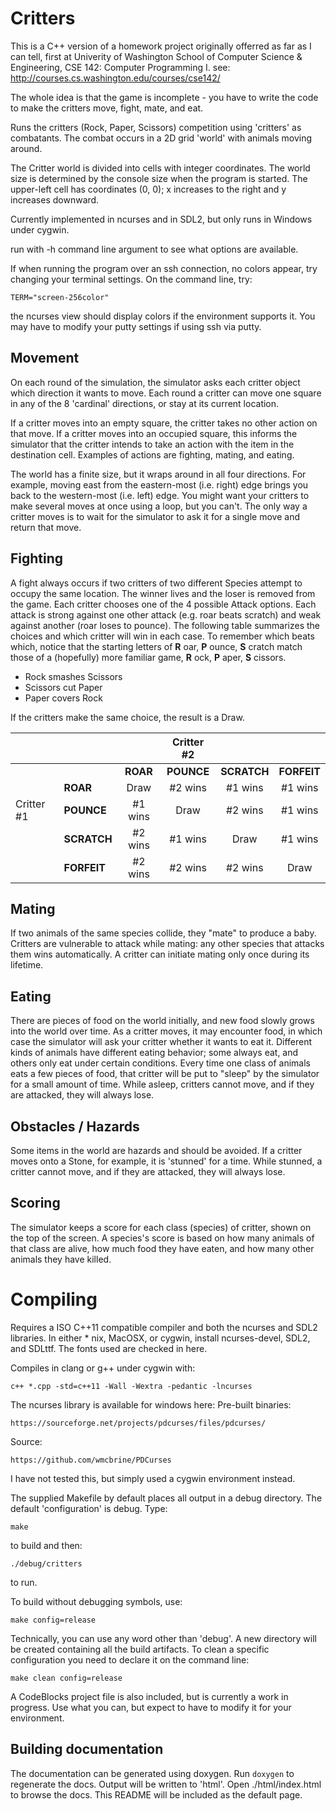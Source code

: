 Critters
========

This is a C++ version of a homework project originally offerred
as far as I can tell, first at Univerity of Washington
School of Computer Science & Engineering, CSE 142: Computer Programming I.
see: http://courses.cs.washington.edu/courses/cse142/

The whole idea is that the game is incomplete - you have to write the code to make
the critters move, fight, mate, and eat.

Runs the critters (Rock, Paper, Scissors) competition using 'critters' as
combatants. The combat occurs in a 2D grid 'world' with animals moving around.

The Critter world is divided into cells with integer coordinates. 
The world size is determined by the console size when the program is started.
The upper-left cell has coordinates (0, 0); 
x increases to the right and y increases downward.

Currently implemented in ncurses and in SDL2, but only runs in Windows under cygwin.

run with -h command line argument to see what options are available.

If when running the program over an ssh connection, no colors appear,
try changing your terminal settings.  On the command line, try:

    TERM="screen-256color"

the ncurses view should display colors if the environment supports it.
You may have to modify your putty settings if using ssh via putty.


Movement
--------
On each round of the simulation, the simulator asks each critter object which 
direction it wants to move. 
Each round a critter can move one square in any of the 8 'cardinal' directions, 
or stay at its current location.

If a critter moves into an empty square, the critter takes no other action
on that move.
If a critter moves into an occupied square, this informs the simulator that the
critter intends to take an action with the item in the destination cell.
Examples of actions are fighting, mating, and eating.

The world has a finite size, but it wraps around in all four directions. 
For example, moving east from the eastern-most (i.e. right) edge brings you back 
to the western-most (i.e. left) edge. 
You might want your critters to make several moves at once using a loop, but you can't. 
The only way a critter moves is to wait for the simulator to ask it for a 
single move and return that move.

Fighting
--------
A fight always occurs if two critters of two different Species attempt to occupy the same location.
The winner lives and the loser is removed from the game.
Each critter chooses one of the 4 possible Attack options.
Each attack is strong against one other attack (e.g. roar beats scratch) 
and weak against another (roar loses to pounce). 
The following table summarizes the choices and which critter will win in each case. 
To remember which beats which, notice that the starting letters of 
**R** oar, **P** ounce, **S** cratch match those of a (hopefully) more familiar game, 
**R** ock, **P** aper, **S** cissors. 

 - Rock smashes Scissors
 - Scissors cut Paper
 - Paper covers Rock

If the critters make the same choice, the result is a Draw.

|            |             |          | Critter #2 |             |             |
|------------|:------------|:--------:|:----------:|:-----------:|:-----------:|
|            |             | **ROAR** | **POUNCE** | **SCRATCH** | **FORFEIT** |
|            | **ROAR**    |   Draw   |   #2 wins  | #1 wins     |  #1 wins    |
| Critter #1 | **POUNCE**  | #1 wins  |    Draw    | #2 wins     |  #1 wins    |
|            | **SCRATCH** | #2 wins  |   #1 wins  |   Draw      |  #1 wins    |
|            | **FORFEIT** | #2 wins  |   #2 wins  | #2 wins     |    Draw     |

Mating
------
If two animals of the same species collide, they "mate" to produce a baby. 
Critters are vulnerable to attack while mating: 
any other species that attacks them wins automatically. 
A critter can initiate mating only once during its lifetime.

Eating
------
There are pieces of food on the world initially, and new food slowly grows into the world over time. 
As a critter moves, it may encounter food, in which case the simulator will ask your
critter whether it wants to eat it. 
Different kinds of animals have different eating behavior; 
some always eat, and others only eat under certain conditions. 
Every time one class of animals eats a few pieces of food, that critter will be 
put to "sleep" by the simulator for a small amount of time. 
While asleep, critters cannot move, and if they are attacked, they will always lose.

Obstacles / Hazards
-------------------
Some items in the world are hazards and should be avoided.
If a critter moves onto a Stone, for example, it is 'stunned' for a time.
While stunned, a critter cannot move, and if they are attacked, they will always lose.



Scoring
-------
The simulator keeps a score for each class (species) of critter, 
shown on the top of the screen. 
A species's score is based on how many animals of that class are alive, 
how much food they have eaten, and how many other animals they have killed.


Compiling
=========

Requires a ISO C++11 compatible compiler and both the ncurses and SDL2 libraries.
In either * nix, MacOSX, or cygwin, install ncurses-devel, SDL2, and SDLttf.
The fonts used are checked in here.

Compiles in clang or g++ under cygwin with:

    c++ *.cpp -std=c++11 -Wall -Wextra -pedantic -lncurses

The ncurses library is available for windows here:
Pre-built binaries:

    https://sourceforge.net/projects/pdcurses/files/pdcurses/
Source:

    https://github.com/wmcbrine/PDCurses

I have not tested this, but simply used a cygwin environment instead.

The supplied Makefile by default places all output in a debug directory.
The default 'configuration' is debug.
Type:

    make

to build and then:

    ./debug/critters

to run.

To build without debugging symbols, use:

    make config=release

Technically, you can use any word other than 'debug'.
A new directory will be created containing all the build artifacts.
To clean a specific configuration you need to declare it on the command line:

    make clean config=release

A CodeBlocks project file is also included, but is currently a work in progress.
Use what you can, but expect to have to modify it for your environment.
 
Building documentation
----------------------

The documentation can be generated using doxygen.
Run `doxygen` to regenerate the docs.
Output will be written to 'html'.
Open ./html/index.html to browse the docs.
This README will be included as the default page.



